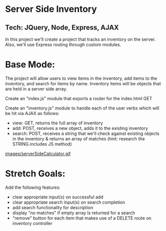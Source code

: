 Server Side Inventory
==
Tech: JQuery, Node, Express, AJAX
---
In this project we'll create a project that tracks an inventory on the server. Also, we'll use Express routing through custom modules.

Base Mode:
==

The project will allow users to view items in the inventory, add items to the inventory, and search for items by name. Inventory items will be objects that are held in a server side array.

Create an "index.js" module that exports a router for the index.html GET

Create an "inventory.js" module to handle each of the user verbs which will be hit via AJAX as follows:

- view: GET, returns the full array of inventory
- add: POST, receives a new object, adds it to the existing inventory
- search: POST, receives a string that we'll check against existing objects in the inventory & returns an array of matches (hint: research the  STRING.includes JS method)


[images/serverSideCalculator.gif](images/images/serverSideCalculator.gif)

Stretch Goals:
==

Add the following features:

- clear appropriate input(s) on successful add
- clear appropriate search input(s) on search completion
- add search functionality for description
- display "no matches" if empty array is returned for a search
- "remove" button for each item that makes use of a DELETE route on inventory controller
